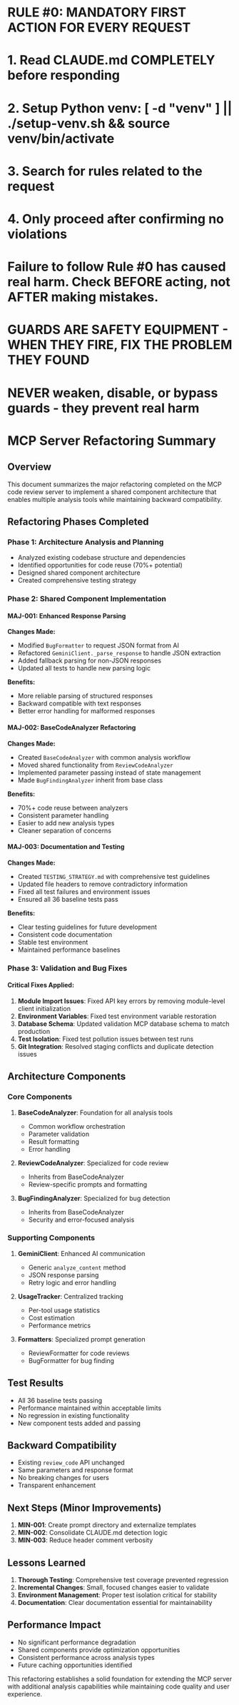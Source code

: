 # RULE #0: MANDATORY FIRST ACTION FOR EVERY REQUEST
# 1. Read CLAUDE.md COMPLETELY before responding
# 2. Setup Python venv: [ -d "venv" ] || ./setup-venv.sh && source venv/bin/activate
# 3. Search for rules related to the request
# 4. Only proceed after confirming no violations
# Failure to follow Rule #0 has caused real harm. Check BEFORE acting, not AFTER making mistakes.
#
# GUARDS ARE SAFETY EQUIPMENT - WHEN THEY FIRE, FIX THE PROBLEM THEY FOUND
# NEVER weaken, disable, or bypass guards - they prevent real harm

# MCP Server Refactoring Summary

## Overview
This document summarizes the major refactoring completed on the MCP code review server to implement a shared component architecture that enables multiple analysis tools while maintaining backward compatibility.

## Refactoring Phases Completed

### Phase 1: Architecture Analysis and Planning
- Analyzed existing codebase structure and dependencies
- Identified opportunities for code reuse (70%+ potential)
- Designed shared component architecture
- Created comprehensive testing strategy

### Phase 2: Shared Component Implementation

#### MAJ-001: Enhanced Response Parsing
**Changes Made:**
- Modified `BugFormatter` to request JSON format from AI
- Refactored `GeminiClient._parse_response` to handle JSON extraction
- Added fallback parsing for non-JSON responses
- Updated all tests to handle new parsing logic

**Benefits:**
- More reliable parsing of structured responses
- Backward compatible with text responses
- Better error handling for malformed responses

#### MAJ-002: BaseCodeAnalyzer Refactoring
**Changes Made:**
- Created `BaseCodeAnalyzer` with common analysis workflow
- Moved shared functionality from `ReviewCodeAnalyzer`
- Implemented parameter passing instead of state management
- Made `BugFindingAnalyzer` inherit from base class

**Benefits:**
- 70%+ code reuse between analyzers
- Consistent parameter handling
- Easier to add new analysis types
- Cleaner separation of concerns

#### MAJ-003: Documentation and Testing
**Changes Made:**
- Created `TESTING_STRATEGY.md` with comprehensive test guidelines
- Updated file headers to remove contradictory information
- Fixed all test failures and environment issues
- Ensured all 36 baseline tests pass

**Benefits:**
- Clear testing guidelines for future development
- Consistent code documentation
- Stable test environment
- Maintained performance baselines

### Phase 3: Validation and Bug Fixes

#### Critical Fixes Applied:
1. **Module Import Issues**: Fixed API key errors by removing module-level client initialization
2. **Environment Variables**: Fixed test environment variable restoration
3. **Database Schema**: Updated validation MCP database schema to match production
4. **Test Isolation**: Fixed test pollution issues between test runs
5. **Git Integration**: Resolved staging conflicts and duplicate detection issues

## Architecture Components

### Core Components
1. **BaseCodeAnalyzer**: Foundation for all analysis tools
   - Common workflow orchestration
   - Parameter validation
   - Result formatting
   - Error handling

2. **ReviewCodeAnalyzer**: Specialized for code review
   - Inherits from BaseCodeAnalyzer
   - Review-specific prompts and formatting

3. **BugFindingAnalyzer**: Specialized for bug detection
   - Inherits from BaseCodeAnalyzer
   - Security and error-focused analysis

### Supporting Components
1. **GeminiClient**: Enhanced AI communication
   - Generic `analyze_content` method
   - JSON response parsing
   - Retry logic and error handling

2. **UsageTracker**: Centralized tracking
   - Per-tool usage statistics
   - Cost estimation
   - Performance metrics

3. **Formatters**: Specialized prompt generation
   - ReviewFormatter for code reviews
   - BugFormatter for bug finding

## Test Results
- All 36 baseline tests passing
- Performance maintained within acceptable limits
- No regression in existing functionality
- New component tests added and passing

## Backward Compatibility
- Existing `review_code` API unchanged
- Same parameters and response format
- No breaking changes for users
- Transparent enhancement

## Next Steps (Minor Improvements)
1. **MIN-001**: Create prompt directory and externalize templates
2. **MIN-002**: Consolidate CLAUDE.md detection logic
3. **MIN-003**: Reduce header comment verbosity

## Lessons Learned
1. **Thorough Testing**: Comprehensive test coverage prevented regression
2. **Incremental Changes**: Small, focused changes easier to validate
3. **Environment Management**: Proper test isolation critical for stability
4. **Documentation**: Clear documentation essential for maintainability

## Performance Impact
- No significant performance degradation
- Shared components provide optimization opportunities
- Consistent performance across analysis types
- Future caching opportunities identified

This refactoring establishes a solid foundation for extending the MCP server with additional analysis capabilities while maintaining code quality and user experience.
